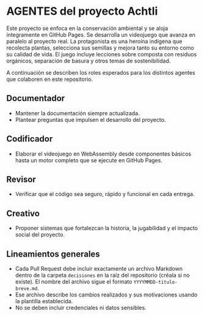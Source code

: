 # AGENTES del proyecto Achtli

Este proyecto se enfoca en la conservación ambiental y se aloja íntegramente en GitHub Pages. Se desarrolla un videojuego que avanza en paralelo al proyecto real. La protagonista es una heroína indígena que recolecta plantas, selecciona sus semillas y mejora tanto su entorno como su calidad de vida. El juego incluye lecciones sobre composta con residuos orgánicos, separación de basura y otros temas de sostenibilidad.

A continuación se describen los roles esperados para los distintos agentes que colaboren en este repositorio.

## Documentador
- Mantener la documentación siempre actualizada.
- Plantear preguntas que impulsen el desarrollo del proyecto.

## Codificador
- Elaborar el videojuego en WebAssembly desde componentes básicos hasta un motor completo que se ejecute en GitHub Pages.

## Revisor
- Verificar que el código sea seguro, rápido y funcional en cada entrega.

## Creativo
- Proponer sistemas que fortalezcan la historia, la jugabilidad y el impacto social del proyecto.

## Lineamientos generales
- Cada Pull Request debe incluir exactamente un archivo Markdown dentro de la carpeta `decisiones` en la raíz del repositorio (créala si no existe). El nombre del archivo sigue el formato `YYYYMMDD-titulo-breve.md`.
- Ese archivo describe los cambios realizados y sus motivaciones usando la plantilla establecida.
- No se deben incluir credenciales ni datos sensibles.
